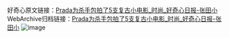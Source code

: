 好奇心原文链接：[Prada为杀手包拍了5支复古小电影_时尚_好奇心日报-张田小](https://www.qdaily.com/articles/8232.html)
WebArchive归档链接：[Prada为杀手包拍了5支复古小电影_时尚_好奇心日报-张田小](http://web.archive.org/web/20190623152333/https://www.qdaily.com/articles/8232.html)
![image](http://ww3.sinaimg.cn/large/007d5XDply1g3vb8890fwj30u03827wh)